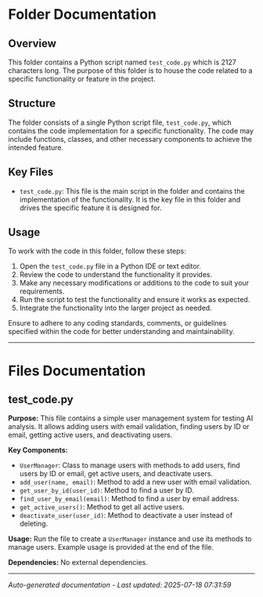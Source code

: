 # Folder Documentation

## Overview
This folder contains a Python script named `test_code.py` which is 2127 characters long. The purpose of this folder is to house the code related to a specific functionality or feature in the project.

## Structure
The folder consists of a single Python script file, `test_code.py`, which contains the code implementation for a specific functionality. The code may include functions, classes, and other necessary components to achieve the intended feature.

## Key Files
- `test_code.py`: This file is the main script in the folder and contains the implementation of the functionality. It is the key file in this folder and drives the specific feature it is designed for.

## Usage
To work with the code in this folder, follow these steps:
1. Open the `test_code.py` file in a Python IDE or text editor.
2. Review the code to understand the functionality it provides.
3. Make any necessary modifications or additions to the code to suit your requirements.
4. Run the script to test the functionality and ensure it works as expected.
5. Integrate the functionality into the larger project as needed.

Ensure to adhere to any coding standards, comments, or guidelines specified within the code for better understanding and maintainability.

---

# Files Documentation

## test_code.py

**Purpose:** This file contains a simple user management system for testing AI analysis. It allows adding users with email validation, finding users by ID or email, getting active users, and deactivating users.

**Key Components:**
- `UserManager`: Class to manage users with methods to add users, find users by ID or email, get active users, and deactivate users.
- `add_user(name, email)`: Method to add a new user with email validation.
- `get_user_by_id(user_id)`: Method to find a user by ID.
- `find_user_by_email(email)`: Method to find a user by email address.
- `get_active_users()`: Method to get all active users.
- `deactivate_user(user_id)`: Method to deactivate a user instead of deleting.

**Usage:** Run the file to create a `UserManager` instance and use its methods to manage users. Example usage is provided at the end of the file.

**Dependencies:** No external dependencies.

---
*Auto-generated documentation - Last updated: 2025-07-18 07:31:59*
